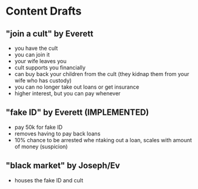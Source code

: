 # Content Drafts

## "join a cult" by Everett

- you have the cult
- you can join it
- your wife leaves you
- cult supports you financially
- can buy back your children from the cult (they kidnap them from your wife who has custody)
- you can no longer take out loans or get insurance
- higher interest, but you can pay whenever

## "fake ID" by Everett (IMPLEMENTED)

- pay 50k for fake ID
- removes having to pay back loans
- 10% chance to be arrested whe ntaking out a loan, scales with amount of money (suspicion)

## "black market" by Joseph/Ev

- houses the fake ID and cult
